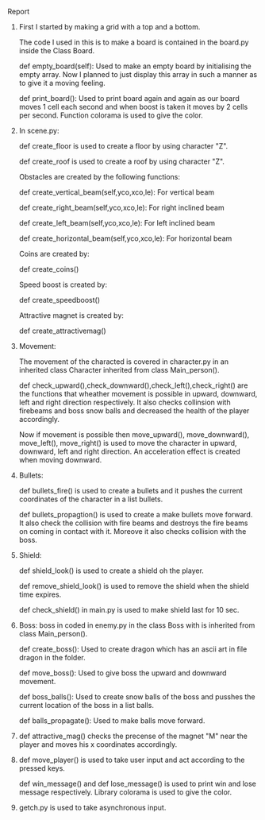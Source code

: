 Report

1. First I started by making a grid with a top and a bottom.
	
	The code I used in this is to make a board is contained in the board.py inside the Class Board.

	def empty_board(self): Used to make an empty board by initialising the empty array.
	Now I planned to just display this array in such a manner as to give it a moving feeling.

	def print_board(): Used to print board again and again as our board moves 1 cell each second and when boost is taken it moves by 2 cells per second. Function colorama is used to give the color.

2. In scene.py:
	
	def create_floor is used to create a floor by using character "Z".

	def create_roof is used to create a roof by using character "Z".

	Obstacles are created by the following functions:

	def create_vertical_beam(self,yco,xco,le): For vertical beam

	def create_right_beam(self,yco,xco,le): For right inclined beam

	def create_left_beam(self,yco,xco,le): For left inclined beam

	def create_horizontal_beam(self,yco,xco,le): For horizontal beam

	Coins are created by:

	def create_coins()

	Speed boost is created by:

	def create_speedboost()

	Attractive magnet is created by:

	def create_attractivemag()

3. Movement:

	The movement of the characted is covered in character.py in an inherited class Character inherited from class Main_person().

	def check_upward(),check_downward(),check_left(),check_right() are the functions that wheather movement is possible in upward, downward, left and right direction respectively. It also checks collinsion with firebeams and boss snow balls and decreased the health of the player accordingly.

	Now if movement is possible then move_upward(), move_downward(), move_left(), move_right() is used to move the character in upward, downward, left and right direction. An acceleration effect is created when moving downward.


4. Bullets: 

	def bullets_fire() is used to create a bullets and it pushes the current coordinates of the character in a list bullets.

	def bullets_propagtion() is used to create a make bullets move forward. It also check the collision with fire beams and destroys the fire beams on coming in contact with it. Moreove it also checks collision with the boss.

5. Shield:

	def shield_look() is used to create a shield oh the player.

	def remove_shield_look() is used to remove the shield when the shield time expires.

	def check_shield() in main.py is used to make shield last for 10 sec.

6. Boss: boss in coded in enemy.py in the class Boss with is inherited from class Main_person().

	def create_boss(): Used to create dragon which has an ascii art in file dragon in the folder.

	def move_boss(): Used to give boss the upward and downward movement.

	def boss_balls(): Used to create snow balls of the boss and pusshes the current location of the boss in a list balls.

	def balls_propagate(): Used to make balls move forward.

7. def attractive_mag() checks the precense of the magnet "M" near the player and moves his x coordinates accordingly.

8. def move_player() is used to take user input and act according to the pressed keys.

	def win_message() and def lose_message() is used to print win and lose message respectively. Library colorama is used to give the color.

9. getch.py is used to take asynchronous input.